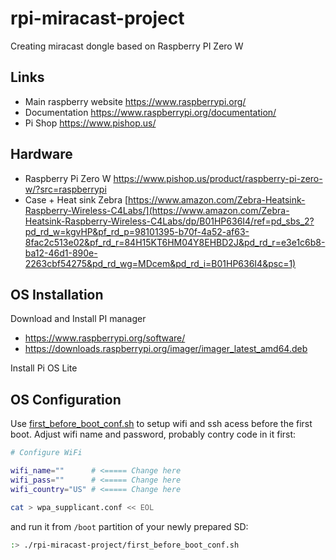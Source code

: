 # rpi-miracast-project

Creating miracast dongle based on Raspberry PI Zero W

## Links

 - Main raspberry website https://www.raspberrypi.org/
 - Documentation https://www.raspberrypi.org/documentation/
 - Pi Shop https://www.pishop.us/

## Hardware

- Raspberry Pi Zero W https://www.pishop.us/product/raspberry-pi-zero-w/?src=raspberrypi 
- Case + Heat sink Zebra [https://www.amazon.com/Zebra-Heatsink-Raspberry-Wireless-C4Labs/](https://www.amazon.com/Zebra-Heatsink-Raspberry-Wireless-C4Labs/dp/B01HP636I4/ref=pd_sbs_2?pd_rd_w=kgvHP&pf_rd_p=98101395-b70f-4a52-af63-8fac2c513e02&pf_rd_r=84H15KT6HM04Y8EHBD2J&pd_rd_r=e3e1c6b8-ba12-46d1-890e-2263cbf54275&pd_rd_wg=MDcem&pd_rd_i=B01HP636I4&psc=1)

## OS Installation

  Download and Install PI manager
  - https://www.raspberrypi.org/software/
  - https://downloads.raspberrypi.org/imager/imager_latest_amd64.deb
  
  Install Pi OS Lite
  
## OS Configuration

  Use [first_before_boot_conf.sh](first_before_boot_conf.sh) to setup wifi and ssh acess before the first boot. Adjust wifi name and password, probably contry code in it first:
  ```bash
# Configure WiFi

wifi_name=""      # <===== Change here
wifi_pass=""      # <===== Change here
wifi_country="US" # <===== Change here

cat > wpa_supplicant.conf << EOL
  ```
and run it from `/boot` partition of your newly prepared SD:
  ```bash
  :> ./rpi-miracast-project/first_before_boot_conf.sh
  ```
